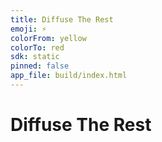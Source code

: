 ```yaml
---
title: Diffuse The Rest
emoji: ⚡️
colorFrom: yellow
colorTo: red
sdk: static
pinned: false
app_file: build/index.html
---
```


# Diffuse The Rest
